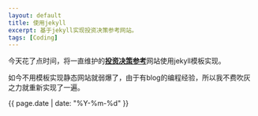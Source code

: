 ```yaml
---
layout: default
title: 使用jekyll
excerpt: 基于jekyll实现投资决策参考网站。
tags: [Coding]
---
```


今天花了点时间，将一直维护的[**投资决策参考**](http://cfxyz.com/stock/)网站使用jekyll模板实现。

如今不用模板实现静态网站就弱爆了，由于有blog的编程经验，所以我不费吹灰之力就重新实现了一遍。

{{ page.date | date: "%Y-%m-%d" }}
